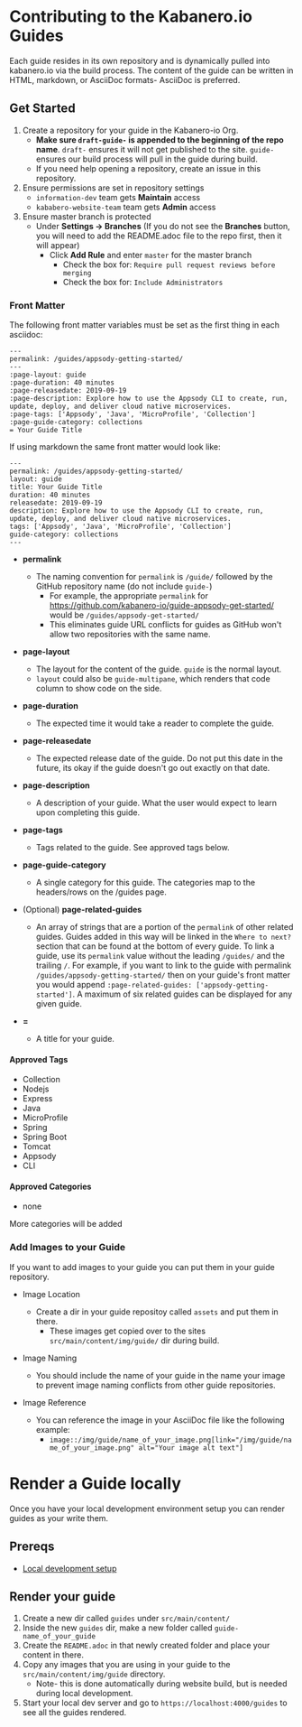 # Contributing to the Kabanero.io Guides
Each guide resides in its own repository and is dynamically pulled into kabanero.io via the build process. The content of the guide can be written in HTML, markdown, or AsciiDoc formats- AsciiDoc is preferred.

## Get Started

1. Create a repository for your guide in the Kabanero-io Org.
   * **Make sure `draft-guide-` is appended to the beginning of the repo name**. `draft-` ensures it will not get published to the site. `guide-` ensures our build process will pull in the guide during build.
   * If you need help opening a repository, create  an issue in this repository.
1. Ensure permissions are set in repository settings
   * `information-dev` team gets **Maintain** access
   * `kababero-website-team` team gets **Admin** access
1. Ensure master branch is protected
   * Under **Settings -> Branches** (If you do not see the **Branches** button, you will need to add the README.adoc file to the repo first, then it will appear)
      * Click **Add Rule** and enter `master` for the master branch
         * Check the box for: `Require pull request reviews before merging`
         * Check the box for:  `Include Administrators`

### Front Matter

The following front matter variables must be set as the first thing in each asciidoc:
```
---
permalink: /guides/appsody-getting-started/
---
:page-layout: guide
:page-duration: 40 minutes
:page-releasedate: 2019-09-19
:page-description: Explore how to use the Appsody CLI to create, run, update, deploy, and deliver cloud native microservices.
:page-tags: ['Appsody', 'Java', 'MicroProfile', 'Collection']
:page-guide-category: collections
= Your Guide Title
```

If using markdown the same front matter would look like:
```
---
permalink: /guides/appsody-getting-started/
layout: guide
title: Your Guide Title
duration: 40 minutes
releasedate: 2019-09-19
description: Explore how to use the Appsody CLI to create, run, update, deploy, and deliver cloud native microservices.
tags: ['Appsody', 'Java', 'MicroProfile', 'Collection']
guide-category: collections
---
```

* **permalink**
   * The naming convention for `permalink` is `/guide/` followed by the GitHub repository name (do not include `guide-`)
      * For example, the appropriate `permalink` for https://github.com/kabanero-io/guide-appsody-get-started/ would be `/guides/appsody-get-started/`
      * This eliminates guide URL conflicts for guides as GitHub won't allow two repositories with the same name.

* **page-layout**
   * The layout for the content of the guide. `guide` is the normal layout.
   * `layout` could also be `guide-multipane`,  which renders that code column to show code on the side.
* **page-duration**
   * The expected time it would take a reader to complete the guide.
* **page-releasedate**
   * The expected release date of the guide. Do not put this date in the future, its okay if the guide doesn't go out exactly on that date.
* **page-description**
   * A description of your guide. What the user would expect to learn upon completing this guide.
* **page-tags**
   * Tags related to the guide. See approved tags below.
* **page-guide-category**
   * A single category for this guide. The categories map to the headers/rows on the /guides page.
* (Optional) **page-related-guides**
   * An array of strings that are a portion of the `permalink` of other related guides. Guides added in this way will be linked in the `Where to next?` section that can be found at the bottom of every guide. To link a guide, use its `permalink` value without the leading `/guides/` and the trailing `/`. For example, if you want to link to the guide with permalink `/guides/appsody-getting-started/` then on your guide's front matter you would append `:page-related-guides: ['appsody-getting-started']`. A maximum of six related guides can be displayed for any given guide.
* **=**
   * A title for your guide.

#### Approved Tags
* Collection
* Nodejs
* Express
* Java
* MicroProfile
* Spring
* Spring Boot
* Tomcat
* Appsody
* CLI

#### Approved Categories
* none

More categories will be added

### Add Images to your Guide

If you want to add images to your guide you can put them in your guide repository.

* Image Location
   * Create a dir in your guide repositoy called `assets` and put them in there.
      * These images get copied over to the sites `src/main/content/img/guide/` dir during build.

* Image Naming
   * You should include the name of your guide in the name your image to prevent image naming conflicts from other guide repositories.

* Image Reference
   * You can reference the image in your AsciiDoc file like the following example:
      * `image::/img/guide/name_of_your_image.png[link="/img/guide/name_of_your_image.png" alt="Your image alt text"]`

# Render a Guide locally

Once you have your local development environment setup you can render guides as your write them.

## Prereqs
* [Local development setup](https://github.com/kabanero-io/kabanero-website/blob/master/CONTRIBUTING.md#local-development-setup)

## Render your guide

1. Create a new dir called `guides` under `src/main/content/`
1. Inside the new `guides` dir, make a new folder called `guide-name_of_your_guide`
1. Create the `README.adoc` in that newly created folder and place your content in there.
1. Copy any images that you are using in your guide to the `src/main/content/img/guide` directory.
   * Note- this is done automatically during website build, but is needed during local development.
1. Start your local dev server and go to `https://localhost:4000/guides` to see all the guides rendered.
